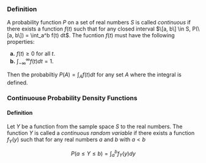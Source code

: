 ### Definition
A probability function $P$ on a set of real numbers $S$ is called *continuous* if there exists a function $f(t)$ such that for any closed interval $\[a, b\] \in S, P(\[a, b\]) =  \int_a^b f(t) dt$. The fucntion $f(t)$ must have the following properties:

&nbsp; **a.** $f(t) \geq 0$ for all $t$.\
&nbsp; **b.** $\int_{- \infty}^\infty f(t)dt = 1$.

Then the probabiltiy $P(A) = \int_A f(t)dt$ for any set $A$ where the integral is defined.

### Continuouse Probability Density Functions
#### Definition

Let $Y$ be a function from the sample space $S$ to the real numbers. The function $Y$ is called a *continuous random variable* if there exists a function $f_Y(y)$ such that for any real numbers $a$ and $b$ with $a < b$

$$P(a \leq Y \leq b) = \int_a^b f_Y(y)dy$$
